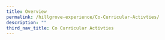 ```yaml
---
title: Overview
permalink: /hillgrove-experience/Co-Curricular-Activties/
description: ""
third_nav_title: Co Curricular Activties
---
```

